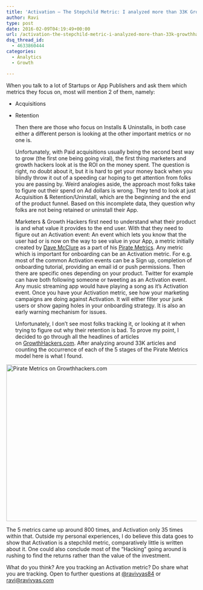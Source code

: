 ```yaml
---
title: 'Activation – The Stepchild Metric: I analyzed more than 33K GrowthHackers.com headlines to verify this'
author: Ravi
type: post
date: 2016-02-09T04:19:49+00:00
url: /activation-the-stepchild-metric-i-analyzed-more-than-33k-growthhackers-com-headlines-to-verify-this/
dsq_thread_id:
  - 4633860444
categories:
  - Analytics
  - Growth

---
```


  When you talk to a lot of Startups or App Publishers and ask them which metrics they focus on, most will mention 2 of them, namely:

- Acquisitions
- Retention
  
  Then there are those who focus on Installs & Uninstalls, in both case either a different person is looking at the other important metrics or no one is.

  Unfortunately, with Paid acquisitions usually being the second best way to grow (the first one being going viral), the first thing marketers and growth hackers look at is the ROI on the money spent. The question is right, no doubt about it, but it is hard to get your money back when you blindly throw it out of a speeding car hoping to get attention from folks you are passing by. Weird analogies aside, the approach most folks take to figure out their spend on Ad dollars is wrong. They tend to look at just Acquisition & Retention/Uninstall, which are the beginning and the end of the product funnel. Based on this incomplete data, they question why folks are not being retained or uninstall their App.

  Marketers & Growth Hackers first need to understand what their product is and what value it provides to the end user. With that they need to figure out an Activation event: An event which lets you know that the user had or is now on the way to see value in your App, a metric initially created by <a class="markup--user markup--p-user" href="https://medium.com/u/ed0a2ab3c5be" data-href="https://medium.com/u/ed0a2ab3c5be" data-anchor-type="2" data-user-id="ed0a2ab3c5be" data-action="show-user-card" data-action-type="hover">Dave McClure</a> as a part of his <a class="markup--anchor markup--p-anchor" href="http://www.slideshare.net/dmc500hats/startup-metrics-for-pirates-long-version" rel="nofollow" data-href="http://www.slideshare.net/dmc500hats/startup-metrics-for-pirates-long-version">Pirate Metrics</a>. Any metric which is important for onboarding can be an Activation metric. For e.g. most of the common Activation events can be a Sign up, completion of onboarding tutorial, providing an email id or push permissions. Then there are specific ones depending on your product. Twitter for example can have both following someone or tweeting as an Activation event. Any music streaming app would have playing a song as it’s Activation event. Once you have your Activation metric, see how your marketing campaigns are doing against Activation. It will either filter your junk users or show gaping holes in your onboarding strategy. It is also an early warning mechanism for issues.

  Unfortunately, I don’t see most folks tracking it, or looking at it when trying to figure out why their retention is bad. To prove my point, I decided to go through all the headlines of articles on <a class="markup--anchor markup--p-anchor" href="http://growthhackers.com/" rel="nofollow" data-href="http://growthhackers.com">GrowthHackers.com</a>. After analyzing around 33K articles and counting the occurrence of each of the 5 stages of the Pirate Metrics model here is what I found.


<div class="aspectRatioPlaceholder is-locked">
  <div class="progressiveMedia js-progressiveMedia graf-image is-canvasLoaded is-imageLoaded" data-image-id="1*CwXKoDa3relFmwsJzR7uRQ.png" data-width="766" data-height="413" data-action="zoom" data-action-value="1*CwXKoDa3relFmwsJzR7uRQ.png" data-scroll="native">
    <img class="aligncenter wp-image-711 size-full" src="http://www.ravivyas.com/wp-content/uploads/2016/02/1CwXKoDa3relFmwsJzR7uRQ.png" alt="Pirate Metrics on Growthhackers.com" width="766" height="413" srcset="http://www.ravivyas.com/wp-content/uploads/2016/02/1CwXKoDa3relFmwsJzR7uRQ-300x162.png 300w, http://www.ravivyas.com/wp-content/uploads/2016/02/1CwXKoDa3relFmwsJzR7uRQ.png 766w" sizes="(max-width: 766px) 100vw, 766px" />
  </div>
</div></figure> 

  The 5 metrics came up around 800 times, and Activation only 35 times within that. Outside my personal experiences, I do believe this data goes to show that Activation is a stepchild metric, comparatively little is written about it. One could also conclude most of the “Hacking” going around is rushing to find the returns rather than the value of the investment.

  What do you think? Are you tracking an Activation metric? Do share what you are tracking. Open to further questions at <a class="markup--anchor markup--p-anchor" href="http://twitter.com/ravivyas84" rel="nofollow" data-href="http://twitter.com/ravivyas84">@ravivyas84</a> or ravi@ravivyas.com
